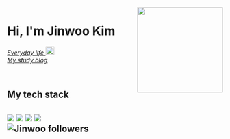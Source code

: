 <img align="right" src="https://user-images.githubusercontent.com/71208129/206081619-ac73cbfd-1dfe-4c01-b113-6e879cc151e1.png" width="200"/>

<h1> Hi, I'm Jinwoo Kim </h1>

<p>
  <a href="https://www.instagram.com/o.weuel/">
    <em>
      Everyday life
    </em>
    <img src="https://encrypted-tbn0.gstatic.com/images?q=tbn:ANd9GcQ-q5irXKOa1xU8v57JYbJsF1Yoo04vl7pDi-z8ljk&s" width="20"/>
  </a>
  <br />
  <a href="https://jeeenu99.tistory.com/">
    <em>
      My study blog
    </em>
  </a>
</p>

<br />
<h2> My tech stack <h2/>
<img src="https://img.shields.io/badge/-HTML5-red" />
<img src="https://img.shields.io/badge/-CSS3-blue" />         
<img src="https://img.shields.io/badge/-JAVASCRIPT-yellow" />
<img src="https://img.shields.io/badge/-PYTHON-blue" />
<br /> 
<img src="https://img.shields.io/github/followers/K-im-jinwoo?style=social" alt="Jinwoo followers" />
